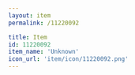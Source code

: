 ```yaml
---
layout: item
permalink: /11220092

title: Item
id: 11220092
item_name: 'Unknown'
icon_url: 'item/icon/11220092.png'
---
```

